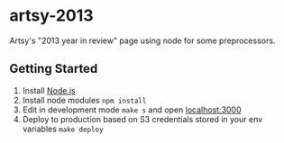 # artsy-2013

Artsy's "2013 year in review" page using node for some preprocessors.

## Getting Started

1. Install [Node.js](http://nodejs.org/)
2. Install node modules `npm install`
3. Edit in development mode `make s` and open [localhost:3000](http://localhost:3000)
4. Deploy to production based on S3 credentials stored in your env variables `make deploy`